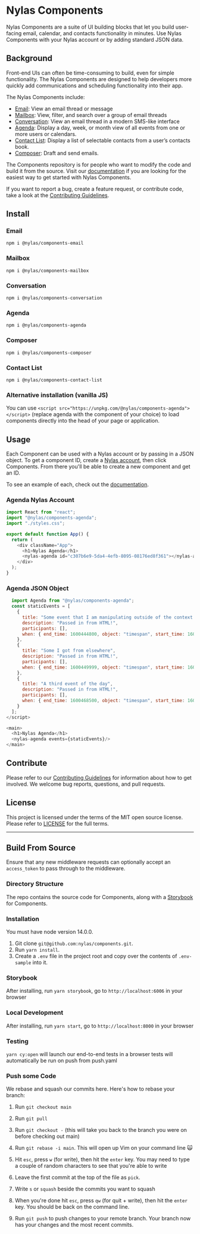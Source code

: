# Nylas Components

Nylas Components are a suite of UI building blocks that let you build user-facing email, calendar, and contacts functionality in minutes. Use Nylas Components with your Nylas account or by adding standard JSON data.

## Background

Front-end UIs can often be time-consuming to build, even for simple functionality. The Nylas Components are designed to help developers more quickly add communications and scheduling functionality into their app.

The Nylas Components include:

- [Email](./components/email): View an email thread or message
- [Mailbox](./components/mailbox): View, filter, and search over a group of email threads
- [Conversation](./components/conversation): View an email thread in a modern SMS-like interface
- [Agenda](./components/agenda): Display a day, week, or month view of all events from one or more users or calendars.
- [Contact List](./components/contact-list): Display a list of selectable contacts from a user’s contacts book.
- [Composer](./components/composer): Draft and send emails.

The Components repository is for people who want to modify the code and build it from the source. Visit our [documentation](https://developer.nylas.com/docs/user-experience/components/) if you are looking for the easiest way to get started with Nylas Components.

If you want to report a bug, create a feature request, or contribute code, take a look at the [Contributing Guidelines](CONTRIBUTING.md).

## Install

### Email

`npm i @nylas/components-email`

### Mailbox

`npm i @nylas/components-mailbox`

### Conversation

`npm i @nylas/components-conversation`

### Agenda

`npm i @nylas/components-agenda`

### Composer

`npm i @nylas/components-composer`

### Contact List

`npm i @nylas/components-contact-list`

### Alternative installation (vanilla JS)

You can use `<script src="https://unpkg.com/@nylas/components-agenda"></script>` (replace agenda with the component of your choice) to load components directly into the head of your page or application.

## Usage

Each Component can be used with a Nylas account or by passing in a JSON object. To get a component ID, create a [Nylas account](https://dashboard.nylas.com/register), then click Components. From there you'll be able to create a new component and get an ID.

To see an example of each, check out the [documentation](https://developer.nylas.com/docs/user-experience/components/).

### Agenda Nylas Account

```js
import React from "react";
import "@nylas/components-agenda";
import "./styles.css";

export default function App() {
  return (
    <div className="App">
      <h1>Nylas Agenda</h1>
      <nylas-agenda id="c307b6e9-5da4-4efb-8095-08176ed8f361"></nylas-agenda>
    </div>
  );
}
```

### Agenda JSON Object

```js
  import Agenda from "@nylas/components-agenda";
  const staticEvents = [
    {
      title: "Some event that I am manipulating outside of the context of Nylas",
      description: "Passed in from HTML!",
      participants: [],
      when: { end_time: 1600444800, object: "timespan", start_time: 1600438500 }
    },
    {
      title: "Some I got from elsewhere",
      description: "Passed in from HTML!",
      participants: [],
      when: { end_time: 1600449999, object: "timespan", start_time: 1600448500 }
    },
    {
      title: "A third event of the day",
      description: "Passed in from HTML!",
      participants: [],
      when: { end_time: 1600468500, object: "timespan", start_time: 1600458500 }
    }
  ];
</script>

<main>
  <h1>Nylas Agenda</h1>
  <nylas-agenda events={staticEvents}/>
</main>
```

## Contribute

Please refer to our [Contributing Guidelines](CONTRIBUTING.md) for information about how to get involved. We welcome bug reports, questions, and pull requests.

## License

This project is licensed under the terms of the MIT open source license. Please refer to [LICENSE](LICENSE) for the full terms.

---

## Build From Source

Ensure that any new middleware requests can optionally accept an `access_token` to pass through to the middleware.

### Directory Structure

The repo contains the source code for Components, along with a [Storybook](storybook.js.org) for Components.

### Installation

You must have node version 14.0.0.

1. Git clone `git@github.com:nylas/components.git`.
2. Run `yarn install`.
3. Create a `.env` file in the project root and copy over the contents of `.env-sample` into it.

### Storybook

After installing, run `yarn storybook`, go to `http://localhost:6006` in your browser

### Local Development

After installing, run `yarn start`, go to `http://localhost:8000` in your browser

### Testing

`yarn cy:open` will launch our end-to-end tests in a browser
tests will automatically be run on push from push.yaml

### Push some Code

We rebase and squash our commits here. Here's how to rebase your branch:

1. Run `git checkout main`

2. Run `git pull`

3. Run `git checkout -` (this will take you back to the branch you were on before checking out main)

4. Run `git rebase -i main`. This will open up Vim on your command line 🙀

5. Hit `esc`, press `w` (for write), then hit the `enter` key. You may need to type a couple of random characters to see that you're able to write

6. Leave the first commit at the top of the file as `pick`.

7. Write `s` or `squash` beside the commits you want to squash

8. When you're done hit `esc`, press `qw` (for quit + write), then hit the `enter` key. You should be back on the command line.

9. Run `git push` to push changes to your remote branch. Your branch now has your changes and the most recent commits.
